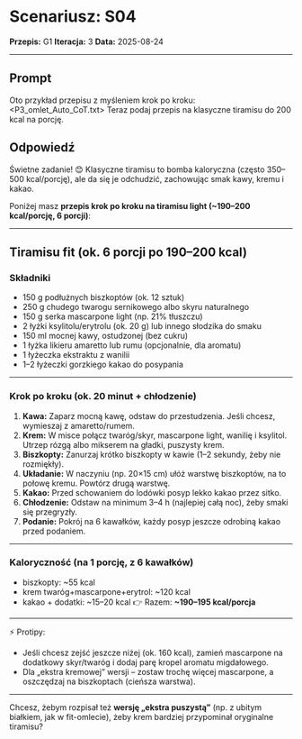 ﻿# Scenariusz: S04
**Przepis:** G1
**Iteracja:** 3
**Data:** 2025-08-24

---

## Prompt
Oto przykład przepisu z myśleniem krok po kroku: <P3_omlet_Auto_CoT.txt> Teraz podaj przepis na klasyczne tiramisu do 200 kcal na porcję.


## Odpowiedź
Świetne zadanie! 😊
Klasyczne tiramisu to bomba kaloryczna (często 350–500 kcal/porcję), ale da się je odchudzić, zachowując smak kawy, kremu i kakao.

Poniżej masz **przepis krok po kroku na tiramisu light (\~190–200 kcal/porcję, 6 porcji)**:

---

## Tiramisu fit (ok. 6 porcji po 190–200 kcal)

### Składniki

* 150 g podłużnych biszkoptów (ok. 12 sztuk)
* 250 g chudego twarogu sernikowego albo skyru naturalnego
* 150 g serka mascarpone light (np. 21% tłuszczu)
* 2 łyżki ksylitolu/erytrolu (ok. 20 g) lub innego słodzika do smaku
* 150 ml mocnej kawy, ostudzonej (bez cukru)
* 1 łyżka likieru amaretto lub rumu (opcjonalnie, dla aromatu)
* 1 łyżeczka ekstraktu z wanilii
* 1–2 łyżeczki gorzkiego kakao do posypania

---

### Krok po kroku (ok. 20 minut + chłodzenie)

1. **Kawa:** Zaparz mocną kawę, odstaw do przestudzenia. Jeśli chcesz, wymieszaj z amaretto/rumem.
2. **Krem:** W misce połącz twaróg/skyr, mascarpone light, wanilię i ksylitol. Utrzep rózgą albo mikserem na gładki, puszysty krem.
3. **Biszkopty:** Zanurzaj krótko biszkopty w kawie (1–2 sekundy, żeby nie rozmiękły).
4. **Układanie:** W naczyniu (np. 20×15 cm) ułóż warstwę biszkoptów, na to połowę kremu. Powtórz drugą warstwę.
5. **Kakao:** Przed schowaniem do lodówki posyp lekko kakao przez sitko.
6. **Chłodzenie:** Odstaw na minimum 3–4 h (najlepiej całą noc), żeby smaki się przegryzły.
7. **Podanie:** Pokrój na 6 kawałków, każdy posyp jeszcze odrobiną kakao przed podaniem.

---

### Kaloryczność (na 1 porcję, z 6 kawałków)

* biszkopty: \~55 kcal
* krem twaróg+mascarpone+erytrol: \~120 kcal
* kakao + dodatki: \~15–20 kcal
  👉 Razem: **\~190–195 kcal/porcja**

---

⚡ Protipy:

* Jeśli chcesz zejść jeszcze niżej (ok. 160 kcal), zamień mascarpone na dodatkowy skyr/twaróg i dodaj parę kropel aromatu migdałowego.
* Dla „ekstra kremowej” wersji – zostaw trochę więcej mascarpone, a oszczędzaj na biszkoptach (cieńsza warstwa).

---

Chcesz, żebym rozpisał też **wersję „ekstra puszystą”** (np. z ubitym białkiem, jak w fit-omlecie), żeby krem bardziej przypominał oryginalne tiramisu?
